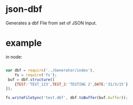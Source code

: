 # json-dbf
Generates a dbf File from set of JSON Input.

# example
in node:
```js

var dbf = require('../Generator/index'),
    fs = require('fs');
 buf = dbf.structure([
    {TEST:'TEST_123',TEST_2:'TESTING 2',DATE:'31/3/15'}
]);

fs.writeFileSync('test.dbf', dbf.toBuffer(buf.buffer));
